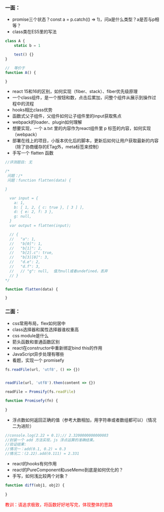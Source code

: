 ### 一面：

- promise三个状态？const a = p.catch(() => 1)，问a是什么类型？a是否与p相等？
- class类在ES5里的写法

```javascript
class A {
    static b = 1

	test() {}
}

//	等价于
function A() {

}
```

- react 15和16的区别，如何实现（fiber、stack）、fiber优先级原理
- 一个class组件，是一个按钮和数，点击后累加，问整个组件从展示到操作过程中的流程
- hooks相比class优势
- 函数式父子组件，父组件如何让子组件里的input获取焦点
- webpack的loader、plugin如何理解
- 想要实现，一个 a.txt 里的内容作为react组件里 p 标签的内容，如何实现（webpack）
- 部署在线上的项目，小版本优化后的脚本，更新后如何让用户获取最新的内容（除了协商缓存的ETag外，meta标签来控制）
- 手写一个 flatten 函数

```javascript
//评测题目: 无

/*
 问题：/*
 问题：function flatten(data) {

}

  var input = {
    a: 1,
    b: [ 1, 2, { c: true }, [ 3 ] ],
    d: { e: 2, f: 3 },
    g: null,
  }
  var output = flatten(input);

  // {
  //   "a": 1,
  //   "b[0]": 1,
  //   "b[1]": 2,
  //   "b[2].c": true,
  //   "b[3][0]": 3,
  //   "d.e": 2,
  //   "d.f": 3,
  //   // "g": null,  值为null或者undefined，丢弃
  // }
*/

function flatten(data) {

}
```

### 二面：

- css常用布局，flex如何居中
- class选择器和属性选择器谁权重高
- css module是什么
- 箭头函数和普通函数区别
- react在constructor中重新绑定bind this的作用
- JavaScript异步处理有哪些
- 看题，实现一个 promisefy

```javascript
fs.readFile(url, 'utf8', () => {})
  

readFile(url, 'utf8').then(content => {})  

readFile = Promsify(fs.readFile)

function Promisefy(fn) {
    
}
```

- 浮点数如何返回正确的值（参考大数相加，用字符串或者数组都可以）（情况二为进阶）

```javascript
//console.log(2.22 + 0.1);// 2.3200000000000003
//封装一个 add 方法实现，js 浮点运算的准确结果。
//验证结果:
//情况一：add(0.1, 0.2) = 0.3
//情况二：(2.22).add(0.111) = 2.331
```

- react的hooks有何作用
- react的PureComponent和useMemo到底是如何优化的？
- 手写，如何浅比较两个对象？

```javascript
function diff(obj1, obj2) {
    
}
```

<font color="red">教训：请追求极致，将函数好好地写完，体现整体的思路</font>

